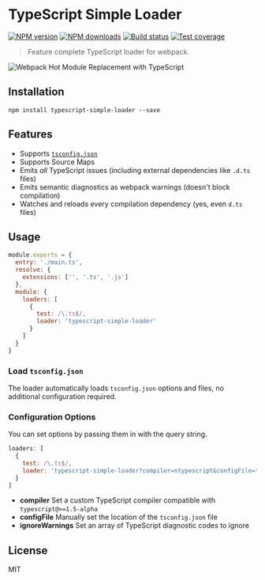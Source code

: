 # TypeScript Simple Loader

[![NPM version][npm-image]][npm-url]
[![NPM downloads][downloads-image]][downloads-url]
[![Build status][travis-image]][travis-url]
[![Test coverage][coveralls-image]][coveralls-url]

> Feature complete TypeScript loader for webpack.

![Webpack Hot Module Replacement with TypeScript](https://github.com/blakeembrey/typescript-simple-loader/raw/master/screenshot.png)

## Installation

```
npm install typescript-simple-loader --save
```

## Features

* Supports [`tsconfig.json`](https://github.com/Microsoft/TypeScript/wiki/tsconfig.json)
* Supports Source Maps
* Emits *all* TypeScript issues (including external dependencies like `.d.ts` files)
* Emits semantic diagnostics as webpack warnings (doesn't block compilation)
* Watches and reloads every compilation dependency (yes, even `d.ts` files)

## Usage

```js
module.exports = {
  entry: './main.ts',
  resolve: {
    extensions: ['', '.ts', '.js']
  },
  module: {
    loaders: [
      {
        test: /\.ts$/,
        loader: 'typescript-simple-loader'
      }
    ]
  }
}
```

### Load `tsconfig.json`

The loader automatically loads `tsconfig.json` options and files, no additional configuration required.

### Configuration Options

You can set options by passing them in with the query string.

```js
loaders: [
  {
    test: /\.ts$/,
    loader: 'typescript-simple-loader?compiler=ntypescript&configFile=tsconfig.json&ignoreWarnings[]=2304'
  }
]
```

* **compiler** Set a custom TypeScript compiler compatible with `typescript@>=1.5-alpha`
* **configFile** Manually set the location of the `tsconfig.json` file
* **ignoreWarnings** Set an array of TypeScript diagnostic codes to ignore

## License

MIT

[npm-image]: https://img.shields.io/npm/v/typescript-simple-loader.svg?style=flat
[npm-url]: https://npmjs.org/package/typescript-simple-loader
[downloads-image]: https://img.shields.io/npm/dm/typescript-simple-loader.svg?style=flat
[downloads-url]: https://npmjs.org/package/typescript-simple-loader
[travis-image]: https://img.shields.io/travis/blakeembrey/typescript-simple-loader.svg?style=flat
[travis-url]: https://travis-ci.org/blakeembrey/typescript-simple-loader
[coveralls-image]: https://img.shields.io/coveralls/blakeembrey/typescript-simple-loader.svg?style=flat
[coveralls-url]: https://coveralls.io/r/blakeembrey/typescript-simple-loader?branch=master
